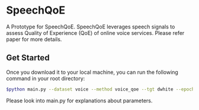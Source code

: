 # SpeechQoE
A Prototype for SpeechQoE. SpeechQoE leverages speech signals to assess Quality of Experience (QoE) of online voice services. Please refer paper for more details.

## Get Started 
Once you download it to your local machine, you can run the following command in your root directory:
```bash
$python main.py --dataset voice --method voice_qoe --tgt dwhite --epoch 20 --log_suffix run_voice_dwhite --src rest --train True --model model_shallow --nshot 5 --ntask 1 --lr 0.03 --num_source 100 --num_aug_shot 30 --calibrate False --alpha 0.01 --k 2
```
Please look into main.py for explanations about parameters. 
